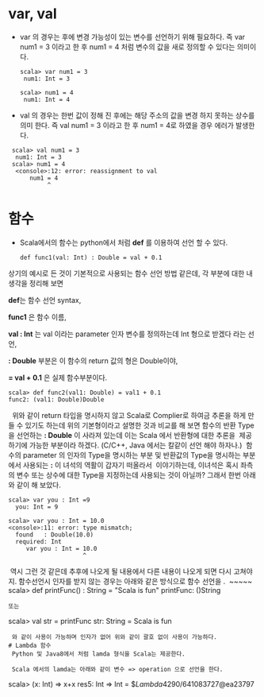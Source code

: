 # var, val
- var 의 경우는 후에 변경 가능성이 있는 변수를 선언하기 위해 필요하다.
  즉 var num1 = 3 이라고 한 후 num1 = 4 처럼 변수의 값을 새로 정의할 수 있다는 의미이다.
  ~~~~
  scala> var num1 = 3
   num1: Int = 3

  scala> num1 = 4
   num1: Int = 4
  ~~~~~
  
- val 의 경우는 한번 값이 정해 진 후에는 해당 주소의 값을 변경 하지 못하는 상수를 의미 한다. 
  즉 val num1 = 3 이라고 한 후 num1 = 4로 하였을 경우 에러가 발생한다.
  
 ~~~~~
  scala> val num1 = 3
   num1: Int = 3
  scala> num1 = 4
   <console>:12: error: reassignment to val
       num1 = 4
            ^
 ~~~~~
 # 함수
- Scala에서의 함수는 python에서 처럼 **def** 를 이용하여 선언 할 수 있다.
  ~~~~~
  def func1(val: Int) : Double = val + 0.1
  ~~~~~
 상기의 예시로 든 것이 기본적으로 사용되는 함수 선언 방법 같은데, 각 부분에 대한 내 생각을 정리해 보면
   
   **def**는 함수 선언 syntax,
   
   **func1** 은 함수 이름,
   
   **val : Int** 는 val 이라는 parameter 인자 변수를 정의하는데 Int 형으로 받겠다 라는 선언,
   
   **: Double** 부분은 이 함수의 return 값의 형은 Double이야,
 
   **= val + 0.1** 은 실제 함수부분이다. 
   
  ~~~~~
  scala> def func2(val1: Double) = val1 + 0.1
  func2: (val1: Double)Double  
  ~~~~~
   
  위와 같이 return 타입을 명시하지 않고 Scala로 Complier로 하여금 추론을 하게 만들 수 있기도 하는데 위의 기본형이라고 
  설명한 것과 비교를 해 보면 함수의 반환 Type을 선언하는 **: Double** 이 사라져 있는데 이는 Scala 에서 반환형에 대한 추론을
  제공하기에 가능한 부분이라 하겠다. (C/C++, Java 에서는 칼같이 선언 해야 하자나.)
  함수의 parameter 의 인자의 Type을 명시하는 부분 및 반환값의 Type을 명시하는 부분에서 사용되는 **:** 이 녀석의 역활이 갑자기 떠올라서
  이야기하는데, 이녀석은 혹시 좌측의 변수 또는 상수에 대한 Type을 지정하는데 사용되는 것이 아닐까? 그래서 한번 아래와 같이 해 보았다.
  ~~~~~~~~
  scala> var you : Int =9
    you: Int = 9

  scala> var you : Int = 10.0
  <console>:11: error: type mismatch;
    found   : Double(10.0)
    required: Int
       var you : Int = 10.0
                       ^
  ~~~~~~~~~
  역시 그런 것 같은데 추후에 나오게 될 내용에서 다른 내용이 나오게 되면 다시 고쳐야지.
  함수선언시 인자를 받지 않는 경우는 아래와 같은 방식으로 함수 선언을 .
  ~~~~~
  scala> def printFunc() : String = "Scala is fun"
  printFunc: ()String
  ~~~~~
  또는 
  ~~~~~
  scala> val str = printFunc
  str: String = Scala is fun
  ~~~~~
  와 같이 사용이 가능하며 인자가 없어 위와 같이 괄호 없이 사용이 가능하다.
# Lambda 함수
  Python 및 Java8에서 처럼 lamda 형식을 Scala는 제공한다.
  
  Scala 에서의 lamda는 아래와 같이 변수 => operation 으로 선언을 한다. 
  ~~~~~~~
  scala> (x: Int) => x+x
  res5: Int => Int = $$Lambda$4290/641083727@ea23797
  ~~~~~~~
  
 
